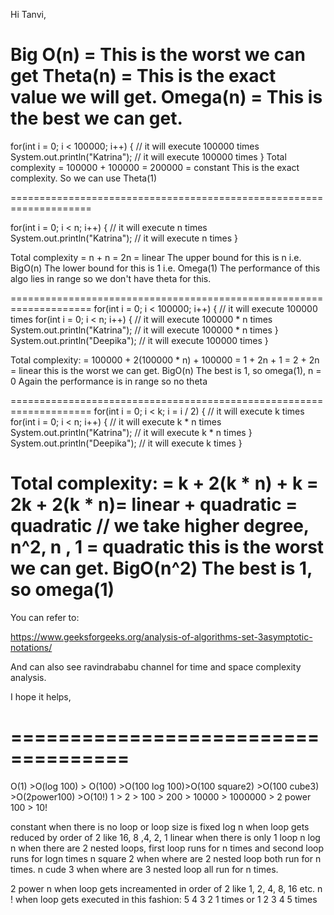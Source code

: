 Hi Tanvi,

Big O(n) = This is the worst we can get
Theta(n) = This is the exact value we will get.
Omega(n) = This is the best we can get.
====================================================================
for(int i = 0; i < 100000; i++) { // it will execute 100000 times System.out.println("Katrina"); // it will execute
100000 times
}
Total complexity = 100000 + 100000 = 200000 = constant
This is the exact complexity. So we can use Theta(1)

====================================================================

for(int i = 0; i < n; i++) { // it will execute n times System.out.println("Katrina"); // it will execute n times
}

Total complexity = n + n = 2n = linear The upper bound for this is n i.e. BigO(n)
The lower bound for this is 1 i.e. Omega(1)
The performance of this algo lies in range so we don't have theta for this.

====================================================================
for(int i = 0; i < 100000; i++) { // it will execute 100000 times for(int i = 0; i < n; i++) { // it will execute
100000 * n times System.out.println("Katrina"); // it will execute 100000 * n times } System.out.println("Deepika"); //
it will execute 100000 times }

Total complexity:
= 100000 + 2(100000 * n) + 100000
= 1 + 2n + 1 = 2 + 2n
= linear this is the worst we can get. BigO(n)
The best is 1, so omega(1), n = 0
Again the performance is in range so no theta

====================================================================
for(int i = 0; i < k; i = i / 2) { // it will execute k times for(int i = 0; i < n; i++) { // it will execute k * n
times System.out.println("Katrina"); // it will execute k * n times } System.out.println("Deepika"); // it will execute
k times }

Total complexity:
= k + 2(k * n) + k
= 2k + 2(k * n)= linear + quadratic
= quadratic // we take higher degree, n^2, n , 1
= quadratic this is the worst we can get. BigO(n^2)
The best is 1, so omega(1)
====================================================================

You can refer to:

https://www.geeksforgeeks.org/analysis-of-algorithms-set-3asymptotic-notations/

And can also see ravindrababu channel for time and space complexity analysis.

I hope it helps,

# ====================================

O(1) >O(log 100) > O(100) >O(100 log 100)>O(100 square2) >O(100 cube3) >O(2power100) >O(10!)
1 > 2 > 100 > 200 > 10000 > 1000000 > 2 power 100 > 10!

constant when there is no loop or loop size is fixed
log n when loop gets reduced by order of 2 like 16, 8 ,4, 2, 1
linear when there is only 1 loop
n log n when there are 2 nested loops, first loop runs for n times and second loop runs for logn times
n square 2 when where are 2 nested loop both run for n times.
n cude 3 when where are 3 nested loop all run for n times.

2 power n when loop gets increamented in order of 2 like 1, 2, 4, 8, 16 etc.
n ! when loop gets executed in this fashion: 5 4 3 2 1 times or 1 2 3 4 5 times
